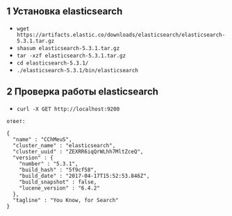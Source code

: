1 Установка elasticsearch
-
   - ``wget https://artifacts.elastic.co/downloads/elasticsearch/elasticsearch-5.3.1.tar.gz``
   - ``shasum elasticsearch-5.3.1.tar.gz ``
   - ``tar -xzf elasticsearch-5.3.1.tar.gz``
   - ``cd elasticsearch-5.3.1/ ``
   - ``./elasticsearch-5.3.1/bin/elasticsearch``

2 Проверка работы elasticsearch
- 
   - ``curl -X GET http://localhost:9200``

    ответ: 
    
    {
      "name" : "CChMeuS",
      "cluster_name" : "elasticsearch",
      "cluster_uuid" : "ZEXRR6iqQrWLhh7MltZceQ",
      "version" : {
        "number" : "5.3.1",
        "build_hash" : "5f9cf58",
        "build_date" : "2017-04-17T15:52:53.846Z",
        "build_snapshot" : false,
        "lucene_version" : "6.4.2"
      },
      "tagline" : "You Know, for Search"
    }

